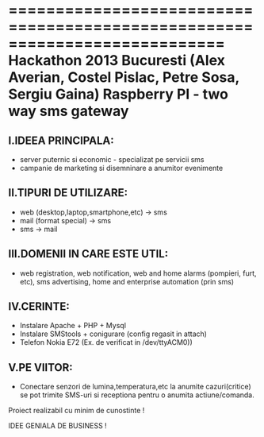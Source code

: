  
===========================================================================
             Hackathon 2013 Bucuresti
 (Alex Averian, Costel Pislac, Petre Sosa, Sergiu Gaina)
         Raspberry PI - two way sms gateway
=========================================================================== 
 
  I.IDEEA PRINCIPALA:
  -----------------------------

  - server puternic si economic - specializat pe servicii sms
  - campanie de marketing si disemninare a anumitor evenimente

  II.TIPURI DE UTILIZARE:
  -----------------------------

  - web (desktop,laptop,smartphone,etc) -> sms
  - mail (format special) -> sms
  - sms -> mail

 III.DOMENII IN CARE ESTE UTIL:
 -----------------------------
 
  - web registration, web notification, web and home alarms (pompieri, furt, etc), sms advertising, home and enterprise automation (prin sms)
 
 IV.CERINTE:
 -----------------------------
 
  - Instalare Apache + PHP + Mysql
  - Instalare SMStools + conigurare (config regasit in attach)
  - Telefon Nokia E72 (Ex. de verificat in /dev/ttyACM0))

  V.PE VIITOR:
 -----------------------------
 
  - Conectare senzori de lumina,temperatura,etc la anumite cazuri(critice) se pot trimite SMS-uri si receptiona pentru o anumita actiune/comanda.  
 
 Proiect realizabil cu minim de cunostinte !
  
 IDEE GENIALA DE BUSINESS !
 